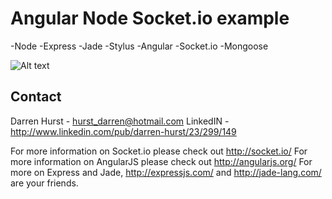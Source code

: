 # Angular Node Socket.io example

-Node
-Express
-Jade
-Stylus
-Angular
-Socket.io
-Mongoose

![Alt text](/example.pn "Example of Socket level Dom Injection")


## Contact
Darren Hurst - hurst_darren@hotmail.com
LinkedIN -http://www.linkedin.com/pub/darren-hurst/23/299/149

For more information on Socket.io please check out http://socket.io/
For more information on AngularJS please check out http://angularjs.org/
For more on Express and Jade, http://expressjs.com/ and http://jade-lang.com/ are
your friends.
